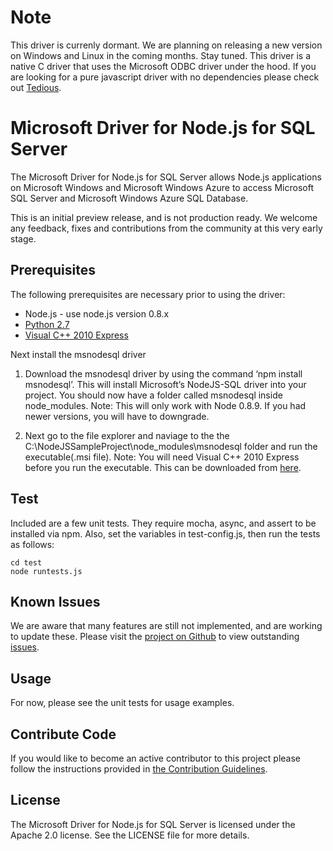 # Note

This driver is currenly dormant. We are planning on releasing a new version on Windows and Linux in the coming months. Stay tuned. This driver is a native C driver that uses the Microsoft ODBC driver under the hood. If you are looking for a pure javascript driver with no dependencies please check out [Tedious](https://github.com/pekim/tedious).

# Microsoft Driver for Node.js for SQL Server

The Microsoft Driver for Node.js for SQL Server allows Node.js applications on
Microsoft Windows and Microsoft Windows Azure to access Microsoft SQL Server 
and Microsoft Windows Azure SQL Database.

This is an initial preview release, and is not production ready. We welcome any
feedback, fixes and contributions from the community at this very early stage.

## Prerequisites

The following prerequisites are necessary prior to using the driver:

* Node.js - use node.js version 0.8.x
* [Python 2.7](https://www.python.org/download/releases/2.7/)
* [Visual C++ 2010 Express](https://app.vssps.visualstudio.com/profile/review?download=true&amp;family=VisualStudioCExpress&amp;release=VisualStudio2010&amp;type=web&amp;slcid=0x409&amp;context=eyJwZSI6MSwicGMiOjEsImljIjoxLCJhbyI6MCwiYW0iOjEsIm9wIjpudWxsLCJhZCI6bnVsbCwiZmEiOjAsImF1IjpudWxsLCJjdiI6OTY4OTg2MzU1LCJmcyI6MCwic3UiOjAsImVyIjoxfQ2)
 

Next install the msnodesql driver

1. Download the msnodesql driver by using the command ‘npm install msnodesql’.  This will install Microsoft’s NodeJS-SQL driver into your project. You should now have a folder called msnodesql inside node_modules. Note: This will only work with Node 0.8.9. If you had newer versions, you will have to downgrade.


2. Next go to the file explorer and naviage to the the C:\NodeJSSampleProject\node_modules\msnodesql folder and run the executable(.msi file). Note: You will need Visual C++ 2010 Express before you run the executable. This can be downloaded from [here](https://app.vssps.visualstudio.com/profile/review?download=true&amp;family=VisualStudioCExpress&amp;release=VisualStudio2010&amp;type=web&amp;slcid=0x409&amp;context=eyJwZSI6MSwicGMiOjEsImljIjoxLCJhbyI6MCwiYW0iOjEsIm9wIjpudWxsLCJhZCI6bnVsbCwiZmEiOjAsImF1IjpudWxsLCJjdiI6OTY4OTg2MzU1LCJmcyI6MCwic3UiOjAsImVyIjoxfQ2). 


## Test

Included are a few unit tests.  They require mocha, async, and assert to be 
installed via npm.  Also, set the variables in test-config.js, then run the 
tests as follows:

    cd test
    node runtests.js

## Known Issues

We are aware that many features are still not implemented, and are working to
update these. Please visit the [project on Github][project] to view 
outstanding [issues][issues].

## Usage

For now, please see the unit tests for usage examples.

## Contribute Code

If you would like to become an active contributor to this project please follow the instructions provided in [the Contribution Guidelines][contribute].

## License

The Microsoft Driver for Node.js for SQL Server is licensed under the Apache
2.0 license.  See the LICENSE file for more details.

[visualstudio]: http://www.microsoft.com/visualstudio/

[sqlncli]: http://www.microsoft.com/en-us/download/details.aspx?id=29065

[project]: https://github.com/windowsazure/node-sqlserver

[issues]: https://github.com/windowsazure/node-sqlserver/issues

[contribute]: https://github.com/WindowsAzure/node-sqlserver/blob/master/CONTRIBUTING.md





